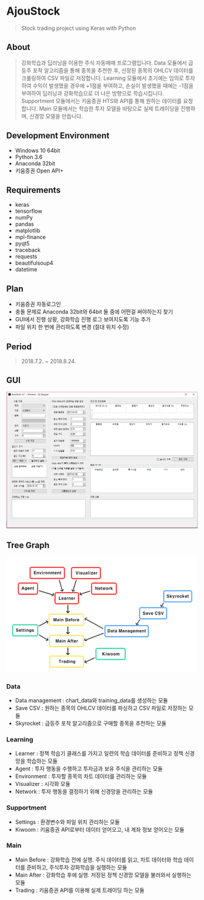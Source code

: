 # AjouStock
> Stock trading project using Keras with Python

## About
> 강화학습과 딥러닝을 이용한 주식 자동매매 프로그램입니다. Data 모듈에서 급등주 포착 알고리즘을 통해 종목을 추천한 후, 선정된 종목의 OHLCV 데이터를 크롤링하여 CSV 파일로 저장합니다. Learning 모듈에서 초기에는 임의로 투자하여 수익이 발생했을 경우에 +1점을 부여하고, 손실이 발생했을 때에는 -1점을 부여하여 딥러닝과 강화학습으로 더 나은 방향으로 학습시킵니다. Supportment 모듈에서는 키움증권 HTS와 API를 통해 원하는 데이터를 요청합니다. Main 모듈에서는 학습한 투자 모델을 바탕으로 실제 트레이딩을 진행하며, 신경망 모델을 만듭니다.


## Development Environment
- Windows 10 64bit
- Python 3.6
- Anaconda 32bit
- 키움증권 Open API+

## Requirements
- keras
- tensorflow
- numPy
- pandas
- matplotlib
- mpl-finance
- pyqt5
- traceback
- requests
- beautifulsoup4
- datetime

## Plan
- 키움증권 자동로그인
- 충돌 문제로 Anaconda 32bit와 64bit 둘 중에 어떤걸 써야하는지 찾기
- GUI에서 진행 상황, 강화학습 진행 로그 보여지도록 기능 추가
- 파일 위치 한 번에 관리하도록 변경 (절대 위치 수정)

## Period
> 2018.7.2. ~ 2018.8.24.

## GUI
![gui](/image/v0.1.png)

## Tree Graph
![tree](/image/tree-graph.png)

### Data
- Data management : chart_data와 training_data를 생성하는 모듈
- Save CSV : 원하는 종목의 OHLCV 데이터를 파싱하고 CSV 파일로 저장하는 모듈
- Skyrocket : 급등주 포착 알고리즘으로 구매할 종목을 추천하는 모듈

### Learning
- Learner : 정책 학습기 클래스를 가지고 일련의 학습 데이터를 준비하고 정책 신경망을 학습하는 모듈
- Agent : 투자 행동을 수행하고 투자금과 보유 주식을 관리하는 모듈
- Environment : 투자할 종목의 차트 데이터를 관리하는 모듈
- Visualizer : 시각화 모듈
- Network : 투자 행동을 결정하기 위해 신경망을 관리하는 모듈

### Supportment
- Settings : 환경변수와 파일 위치 관리하는 모듈
- Kiwoom : 키움증권 API로부터 데이터 얻어오고, 내 계좌 정보 얻어오는 모듈

### Main
- Main Before : 강화학습 전에 실행. 주식 데이터를 읽고, 차트 데이터와 학습 데이터를 준비하고, 주식투자 강화학습을 실행하는 모듈
- Main After : 강화학습 후에 실행. 저장된 정책 신경망 모델을 불러와서 실행하는 모듈
- Trading : 키움증권 API를 이용해 실제 트레이딩 하는 모듈
